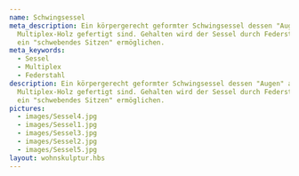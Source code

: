 ```yaml
---
name: Schwingsessel
meta_description: Ein körpergerecht geformter Schwingsessel dessen "Augen" aus
  Multiplex-Holz gefertigt sind. Gehalten wird der Sessel durch Federstähle, die
  ein "schwebendes Sitzen" ermöglichen.
meta_keywords:
  - Sessel
  - Multiplex
  - Federstahl
description: Ein körpergerecht geformter Schwingsessel dessen "Augen" aus
  Multiplex-Holz gefertigt sind. Gehalten wird der Sessel durch Federstähle, die
  ein "schwebendes Sitzen" ermöglichen.
pictures:
  - images/Sessel4.jpg
  - images/Sessel1.jpg
  - images/Sessel3.jpg
  - images/Sessel2.jpg
  - images/Sessel5.jpg
layout: wohnskulptur.hbs
---
```

